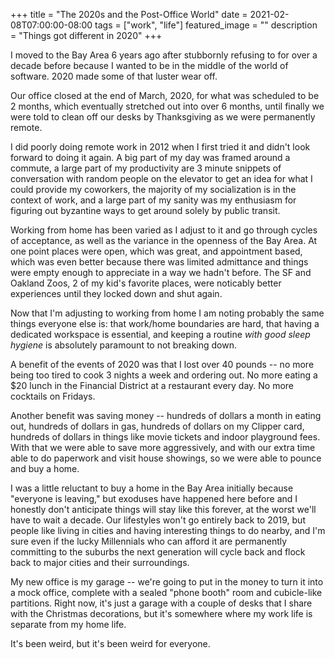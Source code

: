 +++
title =  "The 2020s and the Post-Office World"
date = 2021-02-08T07:00:00-08:00
tags = ["work", "life"]
featured_image = ""
description = "Things got different in 2020"
+++

I moved to the Bay Area 6 years ago after stubbornly refusing to for over a decade before because I wanted to be in the middle of the world of software. 2020 made some of that luster wear off.

Our office closed at the end of March, 2020, for what was scheduled to be 2 months, which eventually stretched out into over 6 months, until finally we were told to clean off our desks by Thanksgiving as we were permanently remote.

I did poorly doing remote work in 2012 when I first tried it and didn't look forward to doing it again. A big part of my day was framed around a commute, a large part of my productivity are 3 minute snippets of conversation with random people on the elevator to get an idea for what I could provide my coworkers, the majority of my socialization is in the context of work, and a large part of my sanity was my enthusiasm for figuring out byzantine ways to get around solely by public transit.

Working from home has been varied as I adjust to it and go through cycles of acceptance, as well as the variance in the openness of the Bay Area. At one point places were open, which was great, and appointment based, which was even better because there was limited admittance and things were empty enough to appreciate in a way we hadn't before. The SF and Oakland Zoos, 2 of my kid's favorite places, were noticably better experiences until they locked down and shut again.

Now that I'm adjusting to working from home I am noting probably the same things everyone else is: that work/home boundaries are hard, that having a dedicated workspace is essential, and keeping a routine _with good sleep hygiene_ is absolutely paramount to not breaking down.

A benefit of the events of 2020 was that I lost over 40 pounds -- no more being too tired to cook 3 nights a week and ordering out. No more eating a $20 lunch in the Financial District at a restaurant every day. No more cocktails on Fridays.

Another benefit was saving money -- hundreds of dollars a month in eating out, hundreds of dollars in gas, hundreds of dollars on my Clipper card, hundreds of dollars in things like movie tickets and indoor playground fees. With that we were able to save more aggressively, and with our extra time able to do paperwork and visit house showings, so we were able to pounce and buy a home.

I was a little reluctant to buy a home in the Bay Area initially because "everyone is leaving," but exoduses have happened here before and I honestly don't anticipate things will stay like this forever, at the worst we'll have to wait a decade. Our lifestyles won't go entirely back to 2019, but people like living in cities and having interesting things to do nearby, and I'm sure even if the lucky Millennials who can afford it are permanently committing to the suburbs the next generation will cycle back and flock back to major cities and their surroundings.

My new office is my garage -- we're going to put in the money to turn it into a mock office, complete with a sealed "phone booth" room and cubicle-like partitions. Right now, it's just a garage with a couple of desks that I share with the Christmas decorations, but it's somewhere where my work life is separate from my home life.

It's been weird, but it's been weird for everyone.
